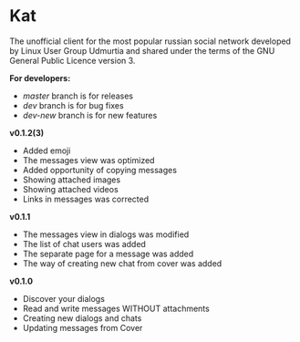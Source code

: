 # Kat
The unofficial client for the most popular russian social network developed by
Linux User Group Udmurtia and shared under the terms of the GNU General Public Licence version 3.

__For developers:__
 + _master_ branch is for releases
 + _dev_ branch is for bug fixes
 + _dev-new_ branch is for new features

__v0.1.2(3)__
 + Added emoji
 + The messages view was optimized
 + Added opportunity of copying messages
 + Showing attached images
 + Showing attached videos
 + Links in messages was corrected

__v0.1.1__
 + The messages view in dialogs was modified
 + The list of chat users was added
 + The separate page for a message was added
 + The way of creating new chat from cover was added

__v0.1.0__
 + Discover your dialogs
 + Read and write messages WITHOUT attachments
 + Creating new dialogs and chats
 + Updating messages from Cover
